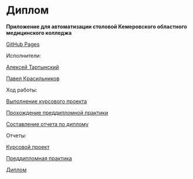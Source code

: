 # Диплом
**Приложение для автоматизации столовой Кемеровского областного медицинского колледжа**

[GitHub Pages](https://rq0.github.io/Diplom/)  

Исполнители: 

[Алексей Тартынский](https://github.com/Rq0)

[Павел Красильников](https://github.com/Pahahentikys)

Ход работы:

[Выполнение курсового проекта](https://github.com/Rq0/Diplom/blob/master/ROADMAP1.md)

[Прохождение преддипломной практики](https://github.com/Rq0/Diplom/blob/master/ROADMAP2.md)

[Составление отчета по диплому](https://github.com/Rq0/Diplom/blob/master/ROADMAP3.md)

Отчеты:

[Курсовой проект](https://github.com/Rq0/Diplom/blob/master/Отчет.docx)

[Преддипломная практика](https://github.com/Rq0/Diplom/blob/master/Preddiplomnaya_praktika_Tarynskiy_Krasilnikov.docx)

[Диплом](https://github.com/Rq0/Diplom/blob/master/Тартынский_Красильников_Диплом.docx)
